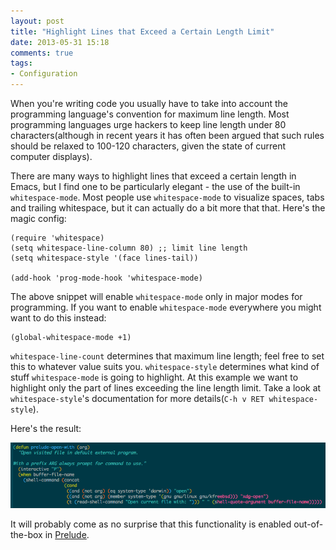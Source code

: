```yaml
---
layout: post
title: "Highlight Lines that Exceed a Certain Length Limit"
date: 2013-05-31 15:18
comments: true
tags:
- Configuration
---
```


When you're writing code you usually have to take into account the
programming language's convention for maximum line length. Most
programming languages urge hackers to keep line length under 80
characters(although in recent years it has often been argued that such
rules should be relaxed to 100-120 characters, given the state of
current computer displays).

There are many ways to highlight lines that exceed a certain length in
Emacs, but I find one to be particularly elegant - the use of the
built-in `whitespace-mode`. Most people use `whitespace-mode` to
visualize spaces, tabs and trailing whitespace, but it can actually do
a bit more that that. Here's the magic config:

``` elisp
(require 'whitespace)
(setq whitespace-line-column 80) ;; limit line length
(setq whitespace-style '(face lines-tail))

(add-hook 'prog-mode-hook 'whitespace-mode)
```

The above snippet will enable `whitespace-mode` only in major modes
for programming. If you want to enable `whitespace-mode` everywhere
you might want to do this instead:

``` elisp
(global-whitespace-mode +1)
```

`whitespace-line-count` determines that maximum line length; feel free
to set this to whatever value suits you. `whitespace-style` determines
what kind of stuff `whitespace-mode` is going to highlight. At this
example we want to highlight only the part of lines exceeding the line
length limit. Take a look at `whitespace-style`'s documentation for
more details(`C-h v RET whitespace-style`).

Here's the result:

![long lines](/assets/images/long-lines.png)

It will probably come as no surprise that this functionality is
enabled out-of-the-box in [Prelude](https://github.com/bbatsov/prelude).
